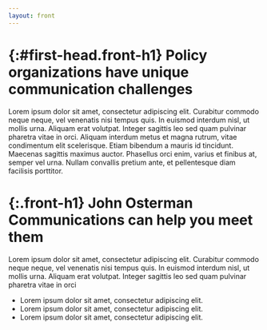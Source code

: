 ```yaml
---
layout: front
---
```


{:#first-head.front-h1}
Policy organizations have unique communication challenges
=========================================================

Lorem ipsum dolor sit amet, consectetur adipiscing elit. Curabitur commodo neque neque, vel venenatis nisi tempus quis. In euismod interdum nisl, ut mollis urna. Aliquam erat volutpat. Integer sagittis leo sed quam pulvinar pharetra vitae in orci. Aliquam interdum metus et magna rutrum, vitae condimentum elit scelerisque. Etiam bibendum a mauris id tincidunt. Maecenas sagittis maximus auctor. Phasellus orci enim, varius et finibus at, semper vel urna. Nullam convallis pretium ante, et pellentesque diam facilisis porttitor.


{:.front-h1}
John Osterman Communications can help you meet them
===================================================

Lorem ipsum dolor sit amet, consectetur adipiscing elit. Curabitur commodo neque neque, vel venenatis nisi tempus quis. In euismod interdum nisl, ut mollis urna. Aliquam erat volutpat. Integer sagittis leo sed quam pulvinar pharetra vitae in orci

* Lorem ipsum dolor sit amet, consectetur adipiscing elit.
* Lorem ipsum dolor sit amet, consectetur adipiscing elit.
* Lorem ipsum dolor sit amet, consectetur adipiscing elit.
